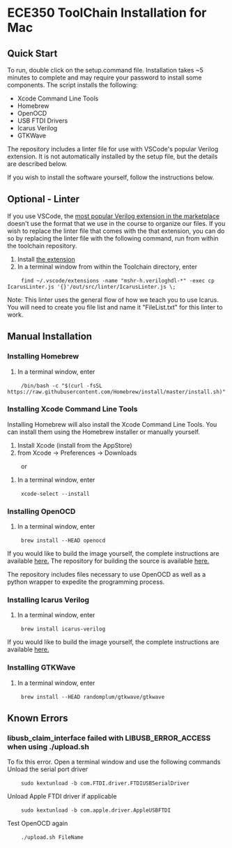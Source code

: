 # ECE350 ToolChain Installation for Mac
## Quick Start
To run, double click on the setup.command file. Installation takes ~5 minutes to complete and may require your password to install some components. The script installs the following:
- Xcode Command Line Tools
- Homebrew
- OpenOCD
- USB FTDI Drivers
- Icarus Verilog 
- GTKWave

The repository includes a linter file for use with VSCode's popular Verilog extension. It is not automatically installed by the setup file, but the details are described below. 


If you wish to install the software yourself, follow the instructions below.

## Optional - Linter
If you use VSCode, the [most popular Verilog extension in the marketplace](https://marketplace.visualstudio.com/items?itemName=mshr-h.VerilogHDL) doesn't use the format that we use in the course to organize our files. If you wish to replace the linter file that comes with the that extension, you can do so by replacing the linter file with the following command, run from within the toolchain repository. 

1. Install [the extension](https://marketplace.visualstudio.com/items?itemName=mshr-h.VerilogHDL)
2. In a terminal window from within the Toolchain directory, enter 

&nbsp;&nbsp;&nbsp;&nbsp;&nbsp;&nbsp;&nbsp;&nbsp;`find ~/.vscode/extensions -name "mshr-h.veriloghdl-*" -exec cp IcarusLinter.js '{}'/out/src/linter/IcarusLinter.js \;`

Note: This linter uses the general flow of how we teach you to use Icarus. You will need to create you file list and name it "FileList.txt" for this linter to work.

## Manual Installation
### Installing Homebrew
1. In a terminal window, enter

&nbsp;&nbsp;&nbsp;&nbsp;&nbsp;&nbsp;&nbsp;&nbsp;`/bin/bash -c "$(curl -fsSL https://raw.githubusercontent.com/Homebrew/install/master/install.sh)"`

### Installing Xcode Command Line Tools
Installing Homebrew will also install the Xcode Command Line Tools. You can install them using the Homebrew installer or manually yourself.
1. Install Xcode (install from the AppStore)
2. from Xcode -> Preferences -> Downloads

&nbsp;&nbsp;&nbsp;&nbsp;&nbsp;&nbsp;&nbsp;&nbsp;or

1. In a terminal window, enter

&nbsp;&nbsp;&nbsp;&nbsp;&nbsp;&nbsp;&nbsp;&nbsp;`xcode-select --install`

### Installing OpenOCD
1. In a terminal window, enter

&nbsp;&nbsp;&nbsp;&nbsp;&nbsp;&nbsp;&nbsp;&nbsp;`brew install --HEAD openocd`

If you would like to build the image yourself, the complete instructions are available [here.](http://openocd.org/documentation/) The repository for building the source is available [here.](https://sourceforge.net/p/openocd/code/ci/master/tree/)

The repository includes files necessary to use OpenOCD as well as a python wrapper to expedite the programming process.

### Installing Icarus Verilog
1. In a terminal window, enter

&nbsp;&nbsp;&nbsp;&nbsp;&nbsp;&nbsp;&nbsp;&nbsp;`brew install icarus-verilog`

If you would like to build the image yourself, the complete instructions are available [here.](https://iverilog.fandom.com/wiki/Installation_Guide#Installation_From_Source)

### Installing GTKWave
1. In a terminal window, enter

&nbsp;&nbsp;&nbsp;&nbsp;&nbsp;&nbsp;&nbsp;&nbsp;`brew install --HEAD randomplum/gtkwave/gtkwave`

## Known Errors
### libusb_claim_interface failed with LIBUSB_ERROR_ACCESS when using ./upload.sh
To fix this error. Open a terminal window and use the following commands
Unload the serial port driver

&nbsp;&nbsp;&nbsp;&nbsp;&nbsp;&nbsp;&nbsp;&nbsp;`sudo kextunload -b com.FTDI.driver.FTDIUSBSerialDriver`

Unload Apple FTDI driver if applicable

&nbsp;&nbsp;&nbsp;&nbsp;&nbsp;&nbsp;&nbsp;&nbsp;`sudo kextunload -b com.apple.driver.AppleUSBFTDI`

Test OpenOCD again

&nbsp;&nbsp;&nbsp;&nbsp;&nbsp;&nbsp;&nbsp;&nbsp;`./upload.sh FileName`
